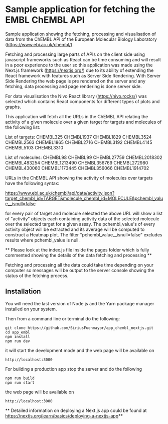 Sample application for fetching the EMBL ChEMBL API
===================================================

Sample application showing the fetching, processing and visualisation of data from the ChEMBL API of the European Molecular Biology Laboratory (https://www.ebi.ac.uk/chembl/).

Fetching and processing large parts of APIs on the client side using javascript frameworks such as React can be time consuming and will result in a poor experience to the user so this application was made using the Next.js framework (https://nextjs.org/) due to its ability of extending the React framework with features such as Server Side Rendering. With Server Side Rendering the web page is pre rendered on the server and any fetching, data processing and page rendering is done server side.

For data visualisation the Nivo React library (https://nivo.rocks/) was selected which contains React components for different types of plots and graphs.

This application will fetch all the URLs in the ChEMBL API relating the activity of a given molecule over a given target for targets and molecules of the following list:

List of targets:
CHEMBL325
CHEMBL1937
CHEMBL1829
CHEMBL3524
CHEMBL2563
CHEMBL1865
CHEMBL2716
CHEMBL3192
CHEMBL4145
CHEMBL5103
CHEMBL3310

List of molecules:
CHEMBL98
CHEMBL99
CHEMBL27759
CHEMBL2018302
CHEMBL483254
CHEMBL1213490
CHEMBL356769
CHEMBL272980
CHEMBL430060
CHEMBL1173445
CHEMBL356066
CHEMBL1914702

URLs in the ChEMBL API showing the activity of molecules over targets have the following syntax:

https://www.ebi.ac.uk/chembl/api/data/activity.json?target_chembl_id=TARGET&molecule_chembl_id=MOLECULE&pchembl_value__isnull=false

for every pair of target and molecule selected the above URL will show a list of "activity" objects each containing activity data of the selected molecule over the selected target for a given assay. The pchembl_value's of every activity object will be extracted and its average will be computed to construct a Heatmap plot. The filter "pchembl_value__isnull=false" excludes results where pchembl_value is null.

** Please look at the index.js file inside the pages folder which is fully commented showing the details of the data fetching and processing **

Fetching and processing all the data could take time depending on your computer so messages will be output to the server console showing the status of the fetching process.

Installation
------------

You will need the last version of Node.js and the Yarn package manager installed on your system.

Then from a command line or terminal do the following:

	git clone https://github.com/SiriusFuenmayor/app_chembl_nextjs.git
	cd app_embl
	npm install
	npm run dev

it will start the development mode and the web page will be available on 

	http://localhost:3000

For building a production app stop the server and do the following 

	npm run build
	npm run start

the web page will be available on 

	http://localhost:3000

** Detailed information on deploying a Next.js app could be found at https://nextjs.org/learn/basics/deploying-a-nextjs-app**


